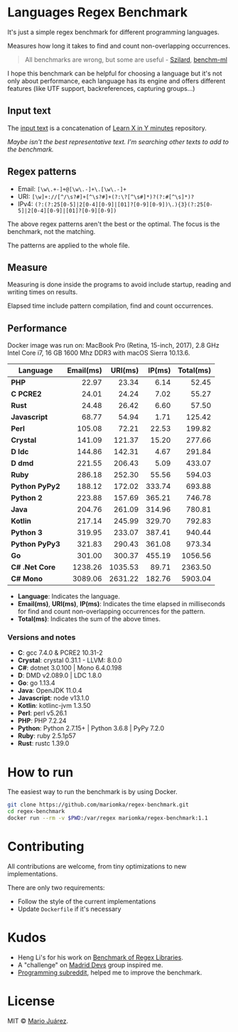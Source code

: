 # Languages Regex Benchmark

It's just a simple regex benchmark for different programming languages.

Measures how long it takes to find and count non-overlapping occurrences.

> All benchmarks are wrong, but some are useful - [Szilard](https://github.com/szilard), [benchm-ml](https://github.com/szilard/benchm-ml)

I hope this benchmark can be helpful for choosing a language but it's not only about performance, each language has its engine and offers different features (like UTF support, backreferences, capturing groups...)

## Input text

The [input text](input-text.txt) is a concatenation of [Learn X in Y minutes](https://github.com/adambard/learnxinyminutes-docs) repository.

*Maybe isn't the best representative text. I'm searching other texts to add to the benchmark.*

## Regex patterns

- Email: ``[\w\.+-]+@[\w\.-]+\.[\w\.-]+``
- URI: ``[\w]+://[^/\s?#]+[^\s?#]+(?:\?[^\s#]*)?(?:#[^\s]*)?``
- IPv4: ``(?:(?:25[0-5]|2[0-4][0-9]|[01]?[0-9][0-9])\.){3}(?:25[0-5]|2[0-4][0-9]|[01]?[0-9][0-9])``

The above regex patterns aren't the best or the optimal. The focus is the benchmark, not the matching.

The patterns are applied to the whole file.

## Measure

Measuring is done inside the programs to avoid include startup, reading and writing times on results.

Elapsed time include pattern compilation, find and count occurrences.

## Performance

Docker image was run on: MacBook Pro (Retina, 15-inch, 2017), 2.8 GHz Intel Core i7, 16 GB 1600 Mhz DDR3 with macOS Sierra 10.13.6.

Language | Email(ms) | URI(ms) | IP(ms) | Total(ms)
--- | ---: | ---: | ---: | ---:
**PHP** | 22.97 | 23.34 | 6.14 | 52.45
**C PCRE2** | 24.01 | 24.24 | 7.02 | 55.27
**Rust** | 24.48 | 26.42 | 6.60 | 57.50
**Javascript** | 68.77 | 54.94 | 1.71 | 125.42
**Perl** | 105.08 | 72.21 | 22.53 | 199.82
**Crystal** | 141.09 | 121.37 | 15.20 | 277.66
**D ldc** | 144.86 | 142.31 | 4.67 | 291.84
**D dmd** | 221.55 | 206.43 | 5.09 | 433.07
**Ruby** | 286.18 | 252.30 | 55.56 | 594.03
**Python PyPy2** | 188.12 | 172.02 | 333.74 | 693.88
**Python 2** | 223.88 | 157.69 | 365.21 | 746.78
**Java** | 204.76 | 261.09 | 314.96 | 780.81
**Kotlin** | 217.14 | 245.99 | 329.70 | 792.83
**Python 3** | 319.95 | 233.07 | 387.41 | 940.44
**Python PyPy3** | 321.83 | 290.43 | 361.08 | 973.34
**Go** | 301.00 | 300.37 | 455.19 | 1056.56
**C# .Net Core** | 1238.26 | 1035.53 | 89.71 | 2363.50
**C# Mono** | 3089.06 | 2631.22 | 182.76 | 5903.04

- **Language**: Indicates the language.
- **Email(ms)**, **URI(ms)**, **IP(ms)**: Indicates the time elapsed in milliseconds for find and count non-overlapping occurrences for the pattern.
- **Total(ms)**: Indicates the sum of the above times.

### Versions and notes

- **C**: gcc 7.4.0 & PCRE2 10.31-2
- **Crystal**: crystal 0.31.1 - LLVM: 8.0.0
- **C#**: dotnet 3.0.100 | Mono 6.4.0.198
- **D**: DMD v2.089.0 | LDC 1.8.0
- **Go**: go 1.13.4
- **Java**: OpenJDK 11.0.4
- **Javascript**: node v13.1.0
- **Kotlin**: kotlinc-jvm 1.3.50
- **Perl**: perl v5.26.1
- **PHP**: PHP 7.2.24
- **Python**: Python 2.7.15+ | Python 3.6.8 | PyPy 7.2.0
- **Ruby**: ruby 2.5.1p57
- **Rust**: rustc 1.39.0

# How to run

The easiest way to run the benchmark is by using Docker.

```sh
git clone https://github.com/mariomka/regex-benchmark.git
cd regex-benchmark
docker run --rm -v $PWD:/var/regex mariomka/regex-benchmark:1.1
```

# Contributing

All contributions are welcome, from tiny optimizations to new implementations.

There are only two requirements:
- Follow the style of the current implementations
- Update `Dockerfile` if it's necessary

# Kudos

- Heng Li's for his work on [Benchmark of Regex Libraries](http://lh3lh3.users.sourceforge.net/reb.shtml).
- A "challenge" on [Madrid Devs](http://madriddevs.org/) group inspired me.
- [Programming subreddit](https://www.reddit.com/r/programming/), helped me to improve the benchmark.

# License

MIT © [Mario Juárez](https://github.com/mariomka).
